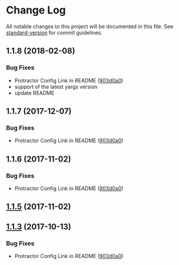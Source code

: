 # Change Log

All notable changes to this project will be documented in this file. See [standard-version](https://github.com/conventional-changelog/standard-version) for commit guidelines.

<a name="1.1.8"></a>
## 1.1.8 (2018-02-08)


### Bug Fixes

* Protractor Config Link in README ([903d0a0](https://github.com/yahoo/Protractor-retry/commit/903d0a0))
* support of the latest yargs version
* update README


<a name="1.1.7"></a>
## 1.1.7 (2017-12-07)


### Bug Fixes

* Protractor Config Link in README ([903d0a0](https://github.com/yahoo/Protractor-retry/commit/903d0a0))



<a name="1.1.6"></a>
## 1.1.6 (2017-11-02)


### Bug Fixes

* Protractor Config Link in README ([903d0a0](https://github.com/yahoo/Protractor-retry/commit/903d0a0))



<a name="1.1.5"></a>
## [1.1.5](https://github.com/yahoo/Protractor-retry/compare/v1.1.4...v1.1.5) (2017-11-02)



<a name="1.1.3"></a>
## [1.1.3](https://github.com/yahoo/Protractor-retry/compare/v1.1.1...v1.1.3) (2017-10-13)


### Bug Fixes

* Protractor Config Link in README ([903d0a0](https://github.com/yahoo/Protractor-retry/commit/903d0a0))
